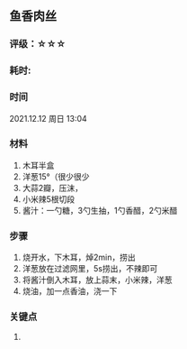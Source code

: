 ## 鱼香肉丝

### 评级：☆☆☆

### 耗时: 

### 时间 
2021.12.12 周日 13:04

### 材料
1. 木耳半盒
2. 洋葱15°（很少很少
3. 大蒜2瓣，压沫，
4. 小米辣5根切段
5. 酱汁：一勺糖，3勺生抽，1勺香醋，2勺米醋

### 步骤
1. 烧开水，下木耳，焯2min，捞出
2. 洋葱放在过滤网里，5s捞出，不辣即可
3. 将酱汁倒入木耳，放上蒜末，小米辣，洋葱
4. 烧油，加一点香油，浇一下

### 关键点
1. ~~~~